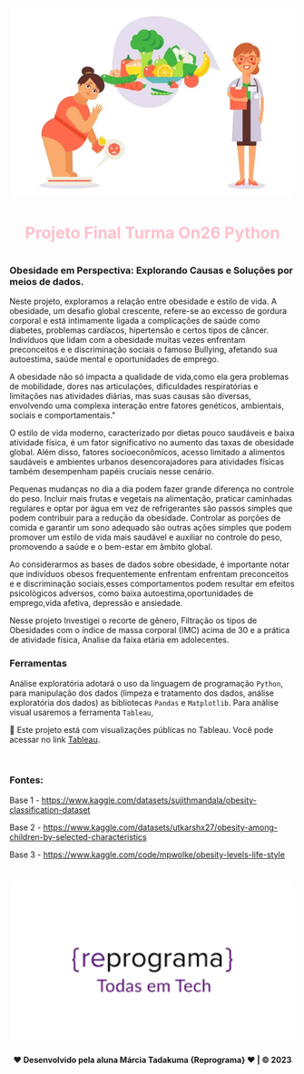 
<h1 align="center">
  <img src="obsidade.jpg" alt="logo reprograma" width="500">
</h1>


<h1 align="center" style=color:pink;> Projeto Final Turma On26 Python <h1>


### Obesidade em Perspectiva: Explorando Causas e Soluções por meios de dados.


Neste projeto, exploramos a relação entre obesidade e estilo de vida. A obesidade, um desafio global crescente, refere-se ao excesso de gordura corporal e está intimamente ligada a complicações de saúde como diabetes, problemas cardíacos, hipertensão e certos tipos de câncer. Indivíduos que lidam com a obesidade muitas vezes enfrentam preconceitos e e discriminação sociais o famoso Bullying, afetando sua autoestima, saúde mental e oportunidades de emprego.

A obesidade não só impacta a qualidade de vida,como ela gera problemas de mobilidade, dores nas articulações, dificuldades respiratórias e limitações nas atividades diárias, mas suas causas são diversas, envolvendo uma complexa interação entre fatores genéticos, ambientais, sociais e comportamentais."

O estilo de vida moderno, caracterizado por dietas pouco saudáveis e baixa atividade física, é um fator significativo no aumento das taxas de obesidade global. Além disso, fatores socioeconômicos, acesso limitado a alimentos saudáveis e ambientes urbanos desencorajadores para atividades físicas também desempenham papéis cruciais nesse cenário.

Pequenas mudanças no dia a dia podem fazer grande diferença no controle do peso. Incluir mais frutas e vegetais na alimentação, praticar caminhadas regulares e optar por água em vez de refrigerantes são passos simples que podem contribuir para a redução da obesidade. Controlar as porções de comida e garantir um sono adequado são outras ações simples que podem promover um estilo de vida mais saudável e auxiliar no controle do peso, promovendo a saúde e o bem-estar em âmbito global.

Ao considerarmos as bases de dados sobre obesidade, é importante notar que indivíduos obesos frequentemente enfrentam enfrentam preconceitos e e discriminação sociais,esses comportamentos podem resultar em efeitos psicológicos adversos, como baixa autoestima,oportunidades de emprego,vida afetiva, depressão e ansiedade.


Nesse projeto Investigei o recorte de gênero, Filtração os tipos de Obesidades com o índice de massa corporal (IMC) acima de 30 e a prática de atividade física, Analise da faixa etária em adolecentes.

### Ferramentas 

 Análise exploratória adotará o uso da linguagem de programação `Python`, para manipulação dos dados (limpeza e tratamento dos dados, análise exploratória dos dados) as bibliotecas `Pandas` e `Matplotlib`. Para análise visual usaremos a ferramenta `Tableau`,
<br>

📌 Este projeto está com visualizações públicas no Tableau. Você pode acessar no link [Tableau](https://public.tableau.com/authoring/ProjetoFinal_17017391304910/).

<br>

### Fontes:

 Base 1 - https://www.kaggle.com/datasets/sujithmandala/obesity-classification-dataset

 Base 2 - https://www.kaggle.com/datasets/utkarshx27/obesity-among-children-by-selected-characteristics

 Base 3 - https://www.kaggle.com/code/mpwolke/obesity-levels-life-style






<h1 align="center">
  <img src="logo.png" alt="logo reprograma" width="500">
</h1>


<footer>

 <p  align="center"> <strong> <a  style = color: purple; class="s2">❤</a> Desenvolvido pela aluna Márcia Tadakuma {Reprograma} <a style = color: purple;  class="s2">❤</a>  | ©  2023 </strong></p >
 
</footer>



































